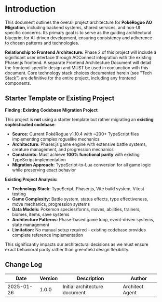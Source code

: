 # Introduction

This document outlines the overall project architecture for **PokéRogue AO Migration**, including backend systems, shared services, and non-UI specific concerns. Its primary goal is to serve as the guiding architectural blueprint for AI-driven development, ensuring consistency and adherence to chosen patterns and technologies.

**Relationship to Frontend Architecture:**
Phase 2 of this project will include a significant user interface through AOConnect integration with the existing Phaser.js frontend. A separate Frontend Architecture Document will detail the frontend-specific design and MUST be used in conjunction with this document. Core technology stack choices documented herein (see "Tech Stack") are definitive for the entire project, including any frontend components.

## Starter Template or Existing Project

**Finding: Existing Codebase Migration Project**

This project is **not** using a starter template but rather migrating an **existing sophisticated codebase**:

- **Source:** Current PokéRogue v1.10.4 with ~200+ TypeScript files implementing complex roguelike mechanics
- **Architecture:** Phaser.js game engine with extensive battle systems, creature management, and progression mechanics  
- **Constraints:** Must achieve **100% functional parity** with existing TypeScript implementation
- **Migration Approach:** TypeScript-to-Lua conversion for all game logic while preserving exact behavior

**Existing Project Analysis:**
- **Technology Stack:** TypeScript, Phaser.js, Vite build system, Vitest testing
- **Game Complexity:** Battle system, status effects, type effectiveness, move mechanics, progression systems
- **Data Models:** Pokemon species/forms, moves, abilities, trainers, biomes, items, save systems
- **Architecture Patterns:** Phase-based game loop, event-driven systems, state management
- **Limitation:** No manual setup required - existing codebase provides complete reference implementation

This significantly impacts our architectural decisions as we must ensure exact behavioral parity rather than greenfield design flexibility.

## Change Log

| Date | Version | Description | Author |
|------|---------|-------------|---------|
| 2025-01-26 | 1.0.0 | Initial architecture document | Architect Agent |
